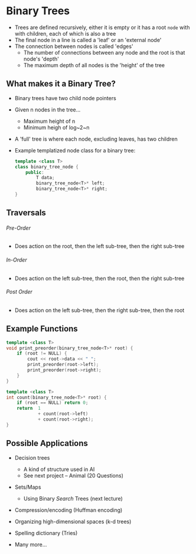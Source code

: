 # Binary Trees

- Trees are defined recursively, either it is empty or it has a root `node` with with children, each of which is also a tree
- The final node in a line is called a 'leaf' or an 'external node'
- The connection between nodes is called 'edges'
    - The number of connections between any node and the root is that node's 'depth'
    - The maximum depth of all nodes is the 'height' of the tree



## What makes it a Binary Tree?

- Binary trees have two child node pointers

- Given n nodes in the tree...

    - Maximum height of n
    - Minimum heigh of log~2~n

- A 'full' tree is where each node, excluding leaves, has two children

- Example templatized node class for a binary tree:

    ```c++
    template <class T>
    class binary_tree_node {
        public:
    		T data;
        	binary_tree_node<T>* left;
        	binary_tree_node<T>* right;
    }
    ```

## Traversals

###### Pre-Order

- Does action on the root, then the left sub-tree, then the right sub-tree

###### In-Order

- Does action on the left sub-tree, then the root, then the right sub-tree

###### Post Order

- Does action on the left sub-tree, then the right sub-tree, then the root



## Example Functions

```c++
template <class T>
void print_preorder(binary_tree_node<T>* root) {
    if (root != NULL) {
		cout << root->data << " ";
        print_preorder(root->left);
        print_preorder(root->right);
    }
}

template <class T>
int count(binary_tree_node<T>* root) {
	if (root == NULL) return 0;
	return 	1
        	+ count(root->left)
        	+ count(root->right);
}
```

## Possible Applications

- Decision trees
    - A kind of structure used in AI
    - See next project – Animal (20 Questions) 

- Sets/Maps
    - Using Binary *Search* Trees (next lecture) 

- Compression/encoding (Huffman encoding)
- Organizing high-dimensional spaces (k-d trees)
- Spelling dictionary (Tries)
- Many more... 